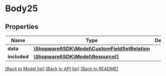 # Body25

## Properties
Name | Type | Description | Notes
------------ | ------------- | ------------- | -------------
**data** | [**\Shopware6SDK\Model\CustomFieldSetRelation**](CustomFieldSetRelation.md) |  | [optional] 
**included** | [**\Shopware6SDK\Model\Resource[]**](Resource.md) |  | [optional] 

[[Back to Model list]](../../README.md#documentation-for-models) [[Back to API list]](../../README.md#documentation-for-api-endpoints) [[Back to README]](../../README.md)

